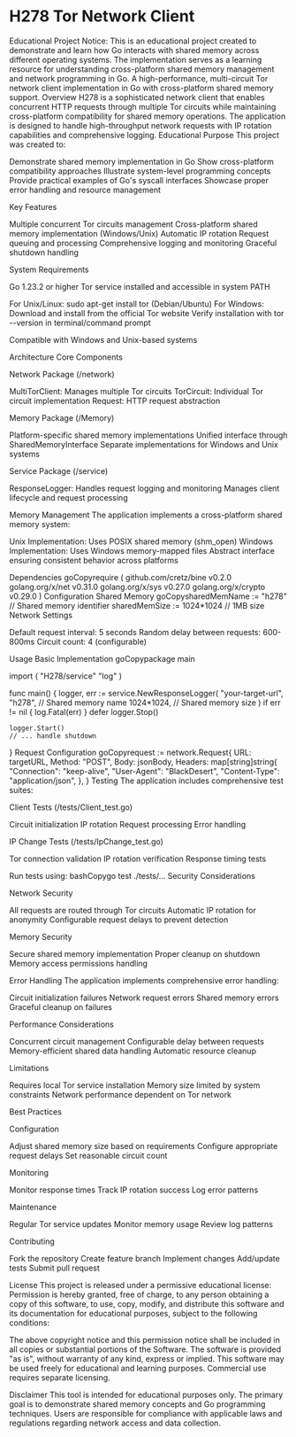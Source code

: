 
# H278 Tor Network Client
Educational Project Notice: This is an educational project created to demonstrate and learn how Go interacts with shared memory across different operating systems. The implementation serves as a learning resource for understanding cross-platform shared memory management and network programming in Go.
A high-performance, multi-circuit Tor network client implementation in Go with cross-platform shared memory support.
Overview
H278 is a sophisticated network client that enables concurrent HTTP requests through multiple Tor circuits while maintaining cross-platform compatibility for shared memory operations. The application is designed to handle high-throughput network requests with IP rotation capabilities and comprehensive logging.
Educational Purpose
This project was created to:

Demonstrate shared memory implementation in Go
Show cross-platform compatibility approaches
Illustrate system-level programming concepts
Provide practical examples of Go's syscall interfaces
Showcase proper error handling and resource management

Key Features

Multiple concurrent Tor circuits management
Cross-platform shared memory implementation (Windows/Unix)
Automatic IP rotation
Request queuing and processing
Comprehensive logging and monitoring
Graceful shutdown handling

System Requirements

Go 1.23.2 or higher
Tor service installed and accessible in system PATH

For Unix/Linux: sudo apt-get install tor (Debian/Ubuntu)
For Windows: Download and install from the official Tor website
Verify installation with tor --version in terminal/command prompt


Compatible with Windows and Unix-based systems

Architecture
Core Components

Network Package (/network)

MultiTorClient: Manages multiple Tor circuits
TorCircuit: Individual Tor circuit implementation
Request: HTTP request abstraction


Memory Package (/Memory)

Platform-specific shared memory implementations
Unified interface through SharedMemoryInterface
Separate implementations for Windows and Unix systems


Service Package (/service)

ResponseLogger: Handles request logging and monitoring
Manages client lifecycle and request processing



Memory Management
The application implements a cross-platform shared memory system:

Unix Implementation: Uses POSIX shared memory (shm_open)
Windows Implementation: Uses Windows memory-mapped files
Abstract interface ensuring consistent behavior across platforms

Dependencies
goCopyrequire (
    github.com/cretz/bine v0.2.0
    golang.org/x/net v0.31.0
    golang.org/x/sys v0.27.0
    golang.org/x/crypto v0.29.0
)
Configuration
Shared Memory
goCopysharedMemName := "h278"    // Shared memory identifier
sharedMemSize := 1024*1024 // 1MB size
Network Settings

Default request interval: 5 seconds
Random delay between requests: 600-800ms
Circuit count: 4 (configurable)

Usage
Basic Implementation
goCopypackage main

import (
    "H278/service"
    "log"
)

func main() {
    logger, err := service.NewResponseLogger(
        "your-target-url",
        "h278",    // Shared memory name
        1024*1024, // Shared memory size
    )
    if err != nil {
        log.Fatal(err)
    }
    defer logger.Stop()

    logger.Start()
    // ... handle shutdown
}
Request Configuration
goCopyrequest := network.Request{
    URL:    targetURL,
    Method: "POST",
    Body:   jsonBody,
    Headers: map[string]string{
        "Connection":   "keep-alive",
        "User-Agent":   "BlackDesert",
        "Content-Type": "application/json",
    },
}
Testing
The application includes comprehensive test suites:

Client Tests (/tests/Client_test.go)

Circuit initialization
IP rotation
Request processing
Error handling


IP Change Tests (/tests/IpChange_test.go)

Tor connection validation
IP rotation verification
Response timing tests



Run tests using:
bashCopygo test ./tests/...
Security Considerations

Network Security

All requests are routed through Tor circuits
Automatic IP rotation for anonymity
Configurable request delays to prevent detection


Memory Security

Secure shared memory implementation
Proper cleanup on shutdown
Memory access permissions handling



Error Handling
The application implements comprehensive error handling:

Circuit initialization failures
Network request errors
Shared memory errors
Graceful cleanup on failures

Performance Considerations

Concurrent circuit management
Configurable delay between requests
Memory-efficient shared data handling
Automatic resource cleanup

Limitations

Requires local Tor service installation
Memory size limited by system constraints
Network performance dependent on Tor network

Best Practices

Configuration

Adjust shared memory size based on requirements
Configure appropriate request delays
Set reasonable circuit count


Monitoring

Monitor response times
Track IP rotation success
Log error patterns


Maintenance

Regular Tor service updates
Monitor memory usage
Review log patterns



Contributing

Fork the repository
Create feature branch
Implement changes
Add/update tests
Submit pull request

License
This project is released under a permissive educational license:
Permission is hereby granted, free of charge, to any person obtaining a copy of this software, to use, copy, modify, and distribute this software and its documentation for educational purposes, subject to the following conditions:

The above copyright notice and this permission notice shall be included in all copies or substantial portions of the Software.
The software is provided "as is", without warranty of any kind, express or implied.
This software may be used freely for educational and learning purposes.
Commercial use requires separate licensing.

Disclaimer
This tool is intended for educational purposes only. The primary goal is to demonstrate shared memory concepts and Go programming techniques. Users are responsible for compliance with applicable laws and regulations regarding network access and data collection.

